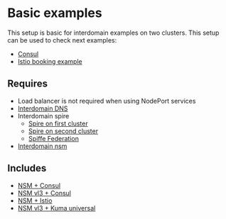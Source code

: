 # Basic examples

This setup is basic for interdomain examples on two clusters. This setup can be used to check next examples: 
- [Consul](./nsm_consul)
- [Istio booking example](./nsm_istio_booking)

## Requires

- Load balancer is not required when using NodePort services
- [Interdomain DNS](./dns)
- Interdomain spire
    - [Spire on first cluster](../spire/cluster1)
    - [Spire on second cluster](../spire/cluster2)
    - [Spiffe Federation](./spiffe_federation)
- [Interdomain nsm](./nsm)


## Includes

- [NSM + Consul](./nsm_consul)
- [NSM vl3 + Consul](./nsm_consul_vl3)
- [NSM + Istio](./nsm_istio)
- [NSM vl3 + Kuma universal](nsm_kuma_universal_vl3)


